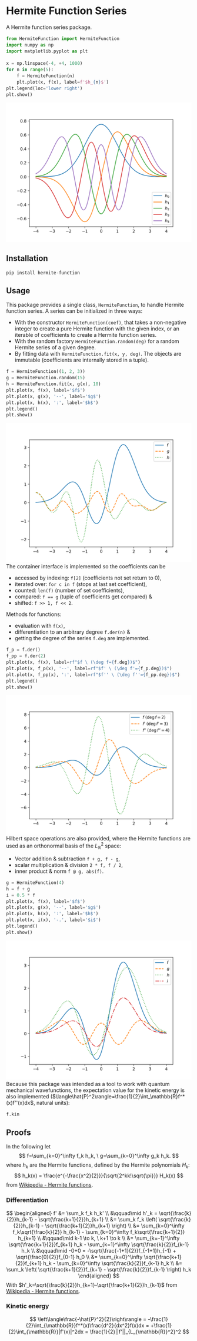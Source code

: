 # Hermite Function Series

A Hermite function series package.
```python
from HermiteFunction import HermiteFunction
import numpy as np
import matplotlib.pyplot as plt

x = np.linspace(-4, +4, 1000)
for n in range(5):
    f = HermiteFunction(n)
    plt.plot(x, f(x), label=f'$h_{n}$')
plt.legend(loc='lower right')
plt.show()
```
![png](readme/hermite_functions.png)

## Installation

```
pip install hermite-function
```

## Usage

This package provides a single class, `HermiteFunction`, to handle Hermite function series.
A series can be initialized in three ways:
 - With the constructor `HermiteFunction(coef)`, that takes a non-negative integer to create a pure Hermite function with the given index, or an iterable of coefficients to create a Hermite function series.
 - With the random factory `HermiteFunction.random(deg)` for a random Hermite series of a given degree.
 - By fitting data with `HermiteFunction.fit(x, y, deg)`.
The objects are immutable (coefficients are internally stored in a tuple).
```python
f = HermiteFunction((1, 2, 3))
g = HermiteFunction.random(15)
h = HermiteFunction.fit(x, g(x), 10)
plt.plot(x, f(x), label='$f$')
plt.plot(x, g(x), '--', label='$g$')
plt.plot(x, h(x), ':', label='$h$')
plt.legend()
plt.show()
```
![png](readme/initialization.png)
The container interface is implemented so the coefficients can be
- accessed by indexing: `f[2]` (coefficients not set return to 0),
- iterated over: `for c in f` (stops at last set coefficient),
- counted: `len(f)` (number of set coefficients),
- compared: `f == g` (tuple of coefficients get compared) &
- shifted: `f >> 1, f << 2`.

Methods for functions:
- evaluation with `f(x)`,
- differentiation to an arbitrary degree `f.der(n)` &
- getting the degree of the series `f.deg` are implemented.
```python
f_p = f.der()
f_pp = f.der(2)
plt.plot(x, f(x), label=rf"$f \ (\deg f={f.deg})$")
plt.plot(x, f_p(x), '--', label=rf"$f' \ (\deg f'={f_p.deg})$")
plt.plot(x, f_pp(x), ':', label=rf"$f'' \ (\deg f''={f_pp.deg})$")
plt.legend()
plt.show()
```
![png](readme/differentiation.png)
Hilbert space operations are also provided, where the Hermite functions are used as an orthonormal basis of the $L_\mathbb{R}^2$ space:
- Vector addition & subtraction `f + g, f - g`,
- scalar multiplication & division `2 * f, f / 2`,
- inner product & norm `f @ g, abs(f)`.
```python
g = HermiteFunction(4)
h = f + g
i = 0.5 * f
plt.plot(x, f(x), label='$f$')
plt.plot(x, g(x), '--', label='$g$')
plt.plot(x, h(x), ':', label='$h$')
plt.plot(x, i(x), '-.', label='$i$')
plt.legend()
plt.show()
```
![png](readme/arithmetic.png)
Because this package was intended as a tool to work with quantum mechanical wavefunctions, the expectation value for the kinetic energy is also implemented ($\langle\hat{P}^2\rangle=\frac{1}{2}\int_\mathbb{R}f^*(x)f''(x)dx$, natural units):
```python
f.kin
```

## Proofs

In the following let
$$
    f=\sum_{k=0}^\infty f_k h_k, \ g=\sum_{k=0}^\infty g_k h_k.
$$
where $h_k$ are the Hermite functions, defined by the Hermite polynomials $H_k$:
$$
    h_k(x) = \frac{e^{-\frac{x^2}{2}}}{\sqrt{2^kk!\sqrt{\pi}}} H_k(x)
$$
from [Wikipedia - Hermite functions](https://en.wikipedia.org/wiki/Hermite_polynomials\#Hermite_functions).

### Differentiation

$$
    \begin{aligned}
        f' &= \sum_k f_k h_k' \\
        &\qquad\mid h'_k = \sqrt{\frac{k}{2}}h_{k-1} - \sqrt{\frac{k+1}{2}}h_{k+1} \\
        &= \sum_k f_k \left( \sqrt{\frac{k}{2}}h_{k-1} - \sqrt{\frac{k+1}{2}}h_{k+1} \right) \\
        &= \sum_{k=0}^\infty f_k\sqrt{\frac{k}{2}} h_{k-1} - \sum_{k=0}^\infty f_k\sqrt{\frac{k+1}{2}} h_{k+1} \\
        &\qquad\mid k-1 \to k, \ k+1 \to k \\
        &= \sum_{k=-1}^\infty \sqrt{\frac{k+1}{2}}f_{k+1} h_k - \sum_{k=1}^\infty \sqrt{\frac{k}{2}}f_{k-1} h_k \\
        &\qquad\mid -0+0 = -\sqrt{\frac{-1+1}{2}}f_{-1+1}h_{-1} + \sqrt{\frac{0}{2}}f_{0-1} h_0 \\
        &= \sum_{k=0}^\infty \sqrt{\frac{k+1}{2}}f_{k+1} h_k - \sum_{k=0}^\infty \sqrt{\frac{k}{2}}f_{k-1} h_k \\
        &= \sum_k \left( \sqrt{\frac{k+1}{2}}f_{k+1} - \sqrt{\frac{k}{2}}f_{k-1} \right) h_k
    \end{aligned}
$$
With $h'_k=\sqrt{\frac{k}{2}}h_{k+1}-\sqrt{\frac{k+1}{2}}h_{k-1}$ from [Wikipedia - Hermite functions](https://en.wikipedia.org/wiki/Hermite_polynomials\#Hermite_functions).

### Kinetic energy

$$
    \left\langle\frac{-\hat{P}^2}{2}\right\rangle = -\frac{1}{2}\int_{\mathbb{R}}f^*(x)\frac{d^2}{dx^2}f(x)dx = +\frac{1}{2}\int_{\mathbb{R}}|f'(x)|^2dx = \frac{1}{2}||f'||_{L_{\mathbb{R}}^2}^2
$$
